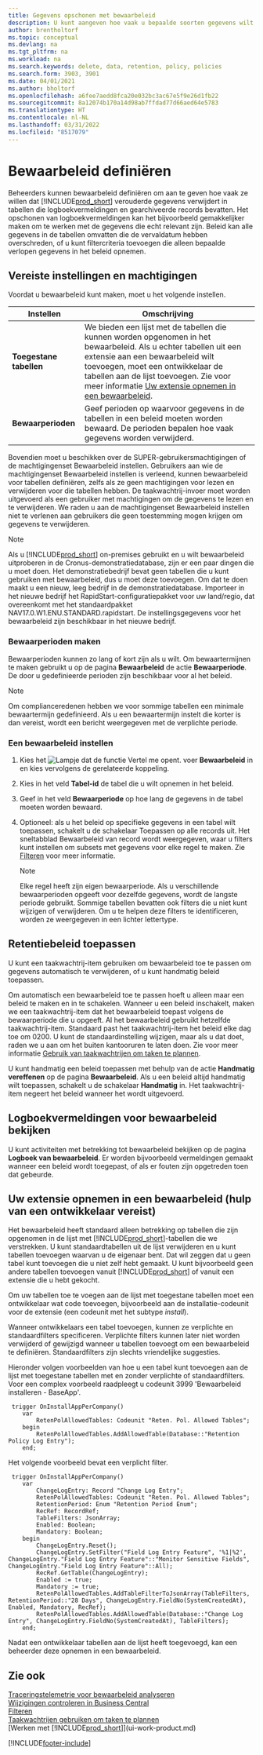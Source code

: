 ```yaml
---
title: Gegevens opschonen met bewaarbeleid
description: U kunt aangeven hoe vaak u bepaalde soorten gegevens wilt verwijderen.
author: brentholtorf
ms.topic: conceptual
ms.devlang: na
ms.tgt_pltfrm: na
ms.workload: na
ms.search.keywords: delete, data, retention, policy, policies
ms.search.form: 3903, 3901
ms.date: 04/01/2021
ms.author: bholtorf
ms.openlocfilehash: a6fee7aedd8fca20e032bc3ac67e5f9e26d1fb22
ms.sourcegitcommit: 8a12074b170a14d98ab7ffdad77d66aed64e5783
ms.translationtype: HT
ms.contentlocale: nl-NL
ms.lasthandoff: 03/31/2022
ms.locfileid: "8517079"
---
```

# <a name="define-retention-policies"></a>Bewaarbeleid definiëren
Beheerders kunnen bewaarbeleid definiëren om aan te geven hoe vaak ze willen dat [!INCLUDE[prod_short](includes/prod_short.md)] verouderde gegevens verwijdert in tabellen die logboekvermeldingen en gearchiveerde records bevatten. Het opschonen van logboekvermeldingen kan het bijvoorbeeld gemakkelijker maken om te werken met de gegevens die echt relevant zijn. Beleid kan alle gegevens in de tabellen omvatten die de vervaldatum hebben overschreden, of u kunt filtercriteria toevoegen die alleen bepaalde verlopen gegevens in het beleid opnemen. 

## <a name="required-setups-and-permissions"></a>Vereiste instellingen en machtigingen
Voordat u bewaarbeleid kunt maken, moet u het volgende instellen.

|Instellen  |Omschrijving  |
|---------|---------|
|**Toegestane tabellen**     |We bieden een lijst met de tabellen die kunnen worden opgenomen in het bewaarbeleid. Als u echter tabellen uit een extensie aan een bewaarbeleid wilt toevoegen, moet een ontwikkelaar de tabellen aan de lijst toevoegen. Zie voor meer informatie [Uw extensie opnemen in een bewaarbeleid](admin-data-retention-policies.md#including-your-extension-in-a-retention-policy-requires-help-from-a-developer).          |
|**Bewaarperioden**     |Geef perioden op waarvoor gegevens in de tabellen in een beleid moeten worden bewaard. De perioden bepalen hoe vaak gegevens worden verwijderd.         |

Bovendien moet u beschikken over de SUPER-gebruikersmachtigingen of de machtigingenset Bewaarbeleid instellen. Gebruikers aan wie de machtigingenset Bewaarbeleid instellen is verleend, kunnen bewaarbeleid voor tabellen definiëren, zelfs als ze geen machtigingen voor lezen en verwijderen voor die tabellen hebben. De taakwachtrij-invoer moet worden uitgevoerd als een gebruiker met machtigingen om de gegevens te lezen en te verwijderen. We raden u aan de machtigingenset Bewaarbeleid instellen niet te verlenen aan gebruikers die geen toestemming mogen krijgen om gegevens te verwijderen.

> [!NOTE]
> Als u [!INCLUDE[prod_short](includes/prod_short.md)] on-premises gebruikt en u wilt bewaarbeleid uitproberen in de Cronus-demonstratiedatabase, zijn er een paar dingen die u moet doen. Het demonstratiebedrijf bevat geen tabellen die u kunt gebruiken met bewaarbeleid, dus u moet deze toevoegen. Om dat te doen maakt u een nieuw, leeg bedrijf in de demonstratiedatabase. Importeer in het nieuwe bedrijf het RapidStart-configuratiepakket voor uw land/regio, dat overeenkomt met het standaardpakket NAV17.0.W1.ENU.STANDARD.rapidstart. De instellingsgegevens voor het bewaarbeleid zijn beschikbaar in het nieuwe bedrijf.

### <a name="to-create-retention-periods"></a>Bewaarperioden maken
Bewaarperioden kunnen zo lang of kort zijn als u wilt. Om bewaartermijnen te maken gebruikt u op de pagina **Bewaarbeleid** de actie **Bewaarperiode**. De door u gedefinieerde perioden zijn beschikbaar voor al het beleid.

> [!NOTE]
> Om complianceredenen hebben we voor sommige tabellen een minimale bewaartermijn gedefinieerd. Als u een bewaartermijn instelt die korter is dan vereist, wordt een bericht weergegeven met de verplichte periode.

### <a name="set-up-a-retention-policy"></a>Een bewaarbeleid instellen
1. Kies het ![Lampje dat de functie Vertel me opent.](media/ui-search/search_small.png "Vertel me wat u wilt doen") voer **Bewaarbeleid** in en kies vervolgens de gerelateerde koppeling.
2. Kies in het veld **Tabel-id** de tabel die u wilt opnemen in het beleid.
3. Geef in het veld **Bewaarperiode** op hoe lang de gegevens in de tabel moeten worden bewaard.
4. Optioneel: als u het beleid op specifieke gegevens in een tabel wilt toepassen, schakelt u de schakelaar Toepassen op alle records uit. Het sneltabblad Bewaarbeleid van record wordt weergegeven, waar u filters kunt instellen om subsets met gegevens voor elke regel te maken. Zie [Filteren](ui-enter-criteria-filters.md#filtering) voor meer informatie.

   > [!NOTE]
   > Elke regel heeft zijn eigen bewaarperiode. Als u verschillende bewaarperioden opgeeft voor dezelfde gegevens, wordt de langste periode gebruikt. Sommige tabellen bevatten ook filters die u niet kunt wijzigen of verwijderen. Om u te helpen deze filters te identificeren, worden ze weergegeven in een lichter lettertype.

## <a name="applying-retention-policies"></a>Retentiebeleid toepassen
U kunt een taakwachtrij-item gebruiken om bewaarbeleid toe te passen om gegevens automatisch te verwijderen, of u kunt handmatig beleid toepassen.

Om automatisch een bewaarbeleid toe te passen hoeft u alleen maar een beleid te maken en in te schakelen. Wanneer u een beleid inschakelt, maken we een taakwachtrij-item dat het bewaarbeleid toepast volgens de bewaarperiode die u opgeeft. Al het bewaarbeleid gebruikt hetzelfde taakwachtrij-item. Standaard past het taakwachtrij-item het beleid elke dag toe om 0200. U kunt de standaardinstelling wijzigen, maar als u dat doet, raden we u aan om het buiten kantooruren te laten doen. Zie voor meer informatie [Gebruik van taakwachtrijen om taken te plannen](admin-job-queues-schedule-tasks.md). 

U kunt handmatig een beleid toepassen met behulp van de actie **Handmatig vereffenen** op de pagina **Bewaarbeleid**. Als u een beleid altijd handmatig wilt toepassen, schakelt u de schakelaar **Handmatig** in. Het taakwachtrij-item negeert het beleid wanneer het wordt uitgevoerd.

## <a name="viewing-retention-policy-log-entries"></a>Logboekvermeldingen voor bewaarbeleid bekijken
U kunt activiteiten met betrekking tot bewaarbeleid bekijken op de pagina **Logboek van bewaarbeleid**. Er worden bijvoorbeeld vermeldingen gemaakt wanneer een beleid wordt toegepast, of als er fouten zijn opgetreden toen dat gebeurde. 

## <a name="including-your-extension-in-a-retention-policy-requires-help-from-a-developer"></a>Uw extensie opnemen in een bewaarbeleid (hulp van een ontwikkelaar vereist)
Het bewaarbeleid heeft standaard alleen betrekking op tabellen die zijn opgenomen in de lijst met [!INCLUDE[prod_short](includes/prod_short.md)]-tabellen die we verstrekken. U kunt standaardtabellen uit de lijst verwijderen en u kunt tabellen toevoegen waarvan u de eigenaar bent. Dat wil zeggen dat u geen tabel kunt toevoegen die u niet zelf hebt gemaakt. U kunt bijvoorbeeld geen andere tabellen toevoegen vanuit [!INCLUDE[prod_short](includes/prod_short.md)] of vanuit een extensie die u hebt gekocht.

Om uw tabellen toe te voegen aan de lijst met toegestane tabellen moet een ontwikkelaar wat code toevoegen, bijvoorbeeld aan de installatie-codeunit voor de extensie (een codeunit met het subtype *install*). 

Wanneer ontwikkelaars een tabel toevoegen, kunnen ze verplichte en standaardfilters specificeren. Verplichte filters kunnen later niet worden verwijderd of gewijzigd wanneer u tabellen toevoegt om een bewaarbeleid te definiëren. Standaardfilters zijn slechts vriendelijke suggesties.

Hieronder volgen voorbeelden van hoe u een tabel kunt toevoegen aan de lijst met toegestane tabellen met en zonder verplichte of standaardfilters. Voor een complex voorbeeld raadpleegt u codeunit 3999 'Bewaarbeleid installeren - BaseApp'. 

```al
 trigger OnInstallAppPerCompany()
    var
        RetenPolAllowedTables: Codeunit "Reten. Pol. Allowed Tables";
    begin
        RetenPolAllowedTables.AddAllowedTable(Database::"Retention Policy Log Entry");
    end;
```

Het volgende voorbeeld bevat een verplicht filter.

```al
 trigger OnInstallAppPerCompany()
    var
        ChangeLogEntry: Record "Change Log Entry";
        RetenPolAllowedTables: Codeunit "Reten. Pol. Allowed Tables";
        RetentionPeriod: Enum "Retention Period Enum";
        RecRef: RecordRef;
        TableFilters: JsonArray;
        Enabled: Boolean;
        Mandatory: Boolean;
    begin
        ChangeLogEntry.Reset();
        ChangeLogEntry.SetFilter("Field Log Entry Feature", '%1|%2', ChangeLogEntry."Field Log Entry Feature"::"Monitor Sensitive Fields", ChangeLogEntry."Field Log Entry Feature"::All);
        RecRef.GetTable(ChangeLogEntry);
        Enabled := true;
        Mandatory := true;
        RetenPolAllowedTables.AddTableFilterToJsonArray(TableFilters, RetentionPeriod::"28 Days", ChangeLogEntry.FieldNo(SystemCreatedAt), Enabled, Mandatory, RecRef);
        RetenPolAllowedTables.AddAllowedTable(Database::"Change Log Entry", ChangeLogEntry.FieldNo(SystemCreatedAt), TableFilters);
    end;
```

Nadat een ontwikkelaar tabellen aan de lijst heeft toegevoegd, kan een beheerder deze opnemen in een bewaarbeleid. 

## <a name="see-also"></a>Zie ook

[Traceringstelemetrie voor bewaarbeleid analyseren](/dynamics365/business-central/dev-itpro/administration/telemetry-retention-policy-trace)  
[Wijzigingen controleren in Business Central](across-log-changes.md)  
[Filteren](ui-enter-criteria-filters.md#filtering)  
[Taakwachtrijen gebruiken om taken te plannen](admin-job-queues-schedule-tasks.md)  
[Werken met [!INCLUDE[prod_short](includes/prod_short.md)]](ui-work-product.md)  

[!INCLUDE[footer-include](includes/footer-banner.md)]